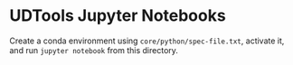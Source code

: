 # UDTools Jupyter Notebooks

Create a conda environment using `core/python/spec-file.txt`, activate it, and run `jupyter notebook` from this directory.
